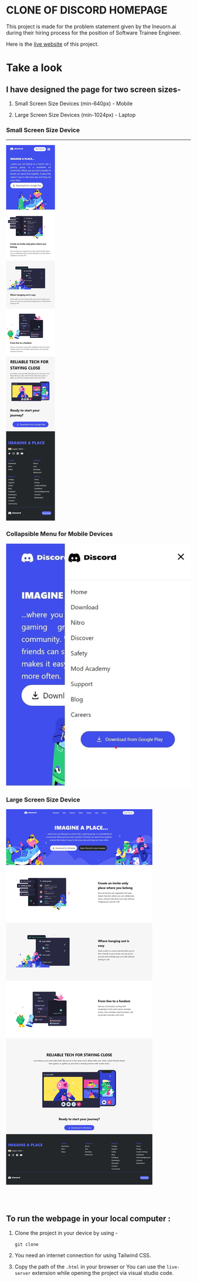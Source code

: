 # CLONE OF DISCORD HOMEPAGE 

 This project is made for the problem statement given by the Ineuorn.ai during their hiring process for the position of Software Trainee Engineer.


 Here is the [live website](https://clone-discord-ineuron.netlify.app/) of this project.


# Take a look

## I have designed the page for two screen sizes- 
1. Small Screen Size Devices (min-640px) - Mobile

2. Large Screen Size Devices (min-1024px) - Laptop


### Small Screen Size Device
---

![mobile-screenshot](./assets/screenshot/mobile-device-size.jpeg)

### Collapsible Menu for Mobile Devices
![collapsible-menu](./assets/screenshot/collapsible-menu.jpeg)

### Large Screen Size Device

![laptop-screenshot](./assets/screenshot/large-device-size.jpeg)

<br/>
<br/>

## To run the webpage in your local computer :
1. Clone the project in your device by using - 
    ```
    git clone
    ```

2. You need an internet connection for using Tailwind CSS.

3. Copy the path of the `.html` in your browser or You can use the `live-server` extension while opening the project via visual studio code.